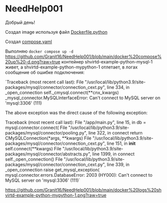 # NeedHelp001
Добрый день!

Создал image используя файл [Dockerfile.python](https://github.com/Granit16/NeedHelp001/blob/main/Dockerfile.python)

Создал [compose.yaml](https://github.com/Granit16/NeedHelp001/blob/main/compose.yaml)

Выполняю `docker compose up -d`
https://github.com/Granit16/NeedHelp001/blob/main/docker%20compose%20up%20-d.png?raw=true
контейнер shvirtd-example-python-mysql-1 живет, а shvirtd-example-python-mypython-1 отлетает, в логах сообщение об ошибке подключения:

`Traceback (most recent call last):
  File "/usr/local/lib/python3.9/site-packages/mysql/connector/connection_cext.py", line 334, in _open_connection
    self._cmysql.connect(**cnx_kwargs)
_mysql_connector.MySQLInterfaceError: Can't connect to MySQL server on 'mysql:3306' (111)

The above exception was the direct cause of the following exception:

Traceback (most recent call last):
  File "/app/main.py", line 15, in <module>
    db = mysql.connector.connect(
  File "/usr/local/lib/python3.9/site-packages/mysql/connector/pooling.py", line 322, in connect
    return CMySQLConnection(*args, **kwargs)
  File "/usr/local/lib/python3.9/site-packages/mysql/connector/connection_cext.py", line 151, in __init__
    self.connect(**kwargs)
  File "/usr/local/lib/python3.9/site-packages/mysql/connector/abstracts.py", line 1399, in connect
    self._open_connection()
  File "/usr/local/lib/python3.9/site-packages/mysql/connector/connection_cext.py", line 339, in _open_connection
    raise get_mysql_exception(
mysql.connector.errors.DatabaseError: 2003 (HY000): Can't connect to MySQL server on 'mysql:3306' (111)`

https://github.com/Granit16/NeedHelp001/blob/main/docker%20logs%20shvirtd-example-python-mypython-1.png?raw=true
